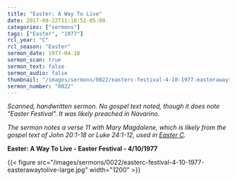 ```yaml
---
title: "Easter: A Way To Live"
date: 2017-09-22T11:18:52-05:00
categories: ["sermons"]
tags: ["Easter", "1977"]
rcl_year: "C"
rcl_season: "Easter"
sermon_date: 1977-04-10
sermon_scan: true
sermon_text: false
sermon_audio: false
thumbnail: "/images/sermons/0022/easterc-festival-4-10-1977-easterawaytolive-large.jpg"
sermon_number: "0022"
---
```

_Scanned, handwritten sermon. No gospel text noted, though it does note "Easter Festival".  It was likely preached in Navarino._

<!--more-->

_The sermon notes a verse 11 with Mary Magdalene, which is likely from the gospel text of John 20:1-18 or Luke 24:1-12, used in [Easter C](https://lectionary.library.vanderbilt.edu/texts/?y=384&z=s&d=42)._

**Easter: A Way To Live - Easter Festival - 4/10/1977**

{{< figure src="/images/sermons/0022/easterc-festival-4-10-1977-easterawaytolive-large.jpg" width="1200" >}}
